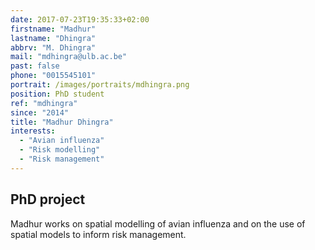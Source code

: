 ```yaml
---
date: 2017-07-23T19:35:33+02:00
firstname: "Madhur"
lastname: "Dhingra"
abbrv: "M. Dhingra"
mail: "mdhingra@ulb.ac.be"
past: false
phone: "0015545101"
portrait: /images/portraits/mdhingra.png
position: PhD student
ref: "mdhingra"
since: "2014"
title: "Madhur Dhingra"
interests:
  - "Avian influenza"
  - "Risk modelling"
  - "Risk management"
---
```


## PhD project
Madhur works on spatial modelling of avian influenza and on the use of spatial models to inform risk management.  
